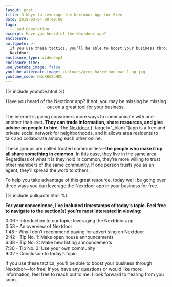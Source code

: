 ```yaml
---
layout: post
title: 3 Ways to Leverage the Nextdoor App for Free
date: 2019-03-04 00:00:00
tags:
  - Lead Generation
excerpt: Have you heard of the Nextdoor app?
enclosure:
pullquote: >-
  If you use these tactics, you’ll be able to boost your business through
  Nextdoor.
enclosure_type: video/mp4
enclosure_time:
use_youtube_image: false
youtube_alternate_image: /uploads/greg-harrelson-mar-1-np.jpg
youtube_code: HdrXBASoHKU
---
```


{% include youtube.html %}

<center>Have you heard of the Nextdoor app? If not, you may be missing be missing out on a great tool for your business.</center>

The internet is giving consumers more ways to communicate with one another than ever. **They can trade information, share resources, and give advice on people to hire**. The [Nextdoor ](https://nextdoor.com/){: target="_blank"}app is a free and private social network for neighborhoods, and it allows area residents to talk and collaborate among each other online.&nbsp;

These groups are called trusted communities—**the people who make it up all share something in common**. In this case, they live in the same area. Regardless of what it is they hold in common, they’re more willing to trust other members of the same community. If one person trusts you as an agent, they’ll spread the word to others.

To help you take advantage of this great resource, today we’ll be going over three ways you can leverage the Nextdoor app in your business for free.

{% include pullquote.html %}

**For your convenience, I’ve included timestamps of today’s topic. Feel free to navigate to the section(s) you’re most interested in viewing:**

0:06 - Introduction to our topic: leveraging the Nextdoor app<br>0:53 - An overview of Nextdoor<br>1:48 - Why I don’t recommend paying for advertising on Nextdoor<br>2:42 - Tip No. 1: Make open house announcements<br>6:38 - Tip No. 2: Make new listing announcements<br>7:30 - Tip No. 3: Use your own community<br>9:02 - Conclusion to today’s topic

If you use these tactics, you’ll be able to boost your business through Nextdoor—for free! If you have any questions or would like more information, feel free to reach out to me. I look forward to hearing from you soon.